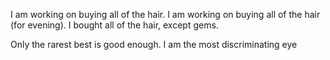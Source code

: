 I am working on buying all of the hair.
I am working on buying all of the hair (for evening).
I bought all of the hair, except gems.

Only the rarest best is good enough.
I am the most discriminating eye